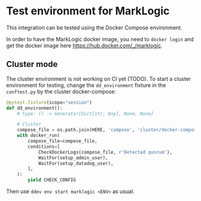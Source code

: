 # Test environment for MarkLogic

This integration can be tested using the Docker Compose environment.

In order to have the MarkLogic docker image, you need to `docker login` and get the docker image here https://hub.docker.com/_/marklogic.

## Cluster mode

The cluster environment is not working on CI yet (TODO).
To start a cluster environment for testing, change the `dd_environment` fixture in the `conftest.py` by the cluster docker-compose: 
```python
@pytest.fixture(scope="session")
def dd_environment():
    # type: () -> Generator[Dict[str, Any], None, None]

    # Cluster
    compose_file = os.path.join(HERE, 'compose', 'cluster/docker-compose.yml')
    with docker_run(
        compose_file=compose_file,
        conditions=[
            CheckDockerLogs(compose_file, r'Detected quorum'),
            WaitFor(setup_admin_user),
            WaitFor(setup_datadog_user),
        ],
    ):
        yield CHECK_CONFIG
```
Then use `ddev env start marklogic <ENV>` as usual.
